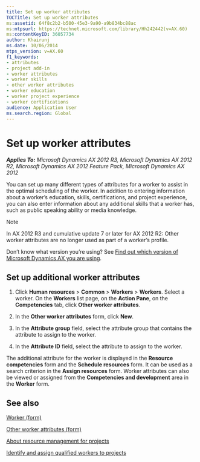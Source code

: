 ```yaml
---
title: Set up worker attributes
TOCTitle: Set up worker attributes
ms:assetid: 64f8c2b2-b500-45e3-9a90-a9b834bc88ac
ms:mtpsurl: https://technet.microsoft.com/library/Hh242442(v=AX.60)
ms:contentKeyID: 36057734
author: Khairunj
ms.date: 10/06/2014
mtps_version: v=AX.60
f1_keywords:
- attributes
- project add-in
- worker attributes
- worker skills
- other worker attributes
- worker education
- worker project experience
- worker certifications
audience: Application User
ms.search.region: Global
---
```


# Set up worker attributes 


_**Applies To:** Microsoft Dynamics AX 2012 R3, Microsoft Dynamics AX 2012 R2, Microsoft Dynamics AX 2012 Feature Pack, Microsoft Dynamics AX 2012_

You can set up many different types of attributes for a worker to assist in the optimal scheduling of the worker. In addition to entering information about a worker’s education, skills, certifications, and project experience, you can also enter information about any additional skills that a worker has, such as public speaking ability or media knowledge.


> [!NOTE]
> <P>In AX 2012 R3 and cumulative update 7 or later for AX 2012 R2: Other worker attributes are no longer used as part of a worker’s profile.</P>
> <P>Don’t know what version you’re using? See <A href="find-out-which-version-of-microsoft-dynamics-ax-you-are-using.md">Find out which version of Microsoft Dynamics AX you are using</A>.</P>



## Set up additional worker attributes

1.  Click **Human resources** \> **Common** \> **Workers** \> **Workers**. Select a worker. On the **Workers** list page, on the **Action Pane**, on the **Competencies** tab, click **Other worker attributes**.

2.  In the **Other worker attributes** form, click **New**.

3.  In the **Attribute group** field, select the attribute group that contains the attribute to assign to the worker.

4.  In the **Attribute ID** field, select the attribute to assign to the worker.

The additional attribute for the worker is displayed in the **Resource competencies** form and the **Schedule resources** form. It can be used as a search criterion in the **Assign resources** form. Worker attributes can also be viewed or assigned from the **Competencies and development** area in the **Worker** form.

## See also

[Worker (form)](https://technet.microsoft.com/library/hh209054\(v=ax.60\))

[Other worker attributes (form)](https://technet.microsoft.com/library/hh242802\(v=ax.60\))

[About resource management for projects](about-resource-management-for-projects.md)

[Identify and assign qualified workers to projects](identify-and-assign-qualified-workers-to-projects.md)

  


